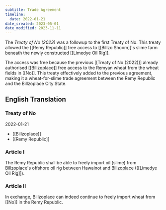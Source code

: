 ```yaml
---
subtitle: Trade Agreement
timeline:
  date: 2022-01-21
date_created: 2023-05-01
date_modified: 2023-11-11
---
```


The *Treaty of No (2023)* was a followup to the first Treaty of No. This treaty allowed the [[Remy Republic]] free access to [[Billzo Shoom]]'s slime farm beneath the newly constructed [[Limedye Oil Rig]].

The access was free because the previous [[Treaty of No (2022)]] already authorised [[Billzoplace]] free access to the Remyan wheat from the wheat fields in [[No]]. This treaty effectively added to the previous agreement, making it a wheat-for-slime trade agreement between the Remy Republic and the Billzoplace City State.

## English Translation

### Treaty of No

2022-01-21

- [[Billzoplace]]
- [[Remy Republic]]

### Article I

The Remy Republic shall be able to freely import oil (slime) from Billzoplace's offshore oil rig between Hawainot and Billzoplace ([[Limedye Oil Rig]]).

### Article II

In exchange, Billzoplace can indeed continue to freely import wheat from [[No]] in the Remy Republic.